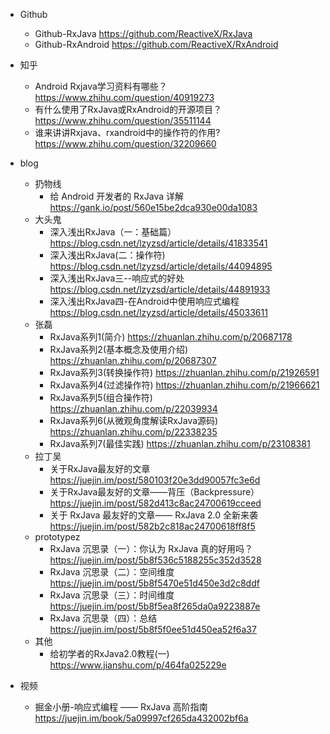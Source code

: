 - Github
  - Github-RxJava https://github.com/ReactiveX/RxJava
  - Github-RxAndroid https://github.com/ReactiveX/RxAndroid
- 知乎
  - Android Rxjava学习资料有哪些？ https://www.zhihu.com/question/40919273
  - 有什么使用了RxJava或RxAndroid的开源项目？ https://www.zhihu.com/question/35511144
  - 谁来讲讲Rxjava、rxandroid中的操作符的作用? https://www.zhihu.com/question/32209660

- blog
  - 扔物线
    - 给 Android 开发者的 RxJava 详解 https://gank.io/post/560e15be2dca930e00da1083
  - 大头鬼
    - 深入浅出RxJava（一：基础篇） https://blog.csdn.net/lzyzsd/article/details/41833541
    - 深入浅出RxJava(二：操作符) https://blog.csdn.net/lzyzsd/article/details/44094895
    - 深入浅出RxJava三--响应式的好处 https://blog.csdn.net/lzyzsd/article/details/44891933
    - 深入浅出RxJava四-在Android中使用响应式编程 https://blog.csdn.net/lzyzsd/article/details/45033611
  - 张磊
    - RxJava系列1(简介) https://zhuanlan.zhihu.com/p/20687178
    - RxJava系列2(基本概念及使用介绍) https://zhuanlan.zhihu.com/p/20687307
    - RxJava系列3(转换操作符) https://zhuanlan.zhihu.com/p/21926591
    - RxJava系列4(过滤操作符) https://zhuanlan.zhihu.com/p/21966621
    - RxJava系列5(组合操作符) https://zhuanlan.zhihu.com/p/22039934
    - RxJava系列6(从微观角度解读RxJava源码) https://zhuanlan.zhihu.com/p/22338235
    - RxJava系列7(最佳实践) https://zhuanlan.zhihu.com/p/23108381
  - 拉丁吴
    - 关于RxJava最友好的文章 https://juejin.im/post/580103f20e3dd90057fc3e6d
    - 关于RxJava最友好的文章——背压（Backpressure） https://juejin.im/post/582d413c8ac24700619cceed
    - 关于 RxJava 最友好的文章—— RxJava 2.0 全新来袭 https://juejin.im/post/582b2c818ac24700618ff8f5
  - prototypez
    - RxJava 沉思录（一）：你认为 RxJava 真的好用吗？https://juejin.im/post/5b8f536c5188255c352d3528
    - RxJava 沉思录（二）：空间维度 https://juejin.im/post/5b8f5470e51d450e3d2c8ddf
    - RxJava 沉思录（三）：时间维度 https://juejin.im/post/5b8f5ea8f265da0a9223887e
    - RxJava 沉思录（四）：总结 https://juejin.im/post/5b8f5f0ee51d450ea52f6a37
  - 其他
    - 给初学者的RxJava2.0教程(一) https://www.jianshu.com/p/464fa025229e

- 视频
  - 掘金小册-响应式编程 —— RxJava 高阶指南 https://juejin.im/book/5a09997cf265da432002bf6a